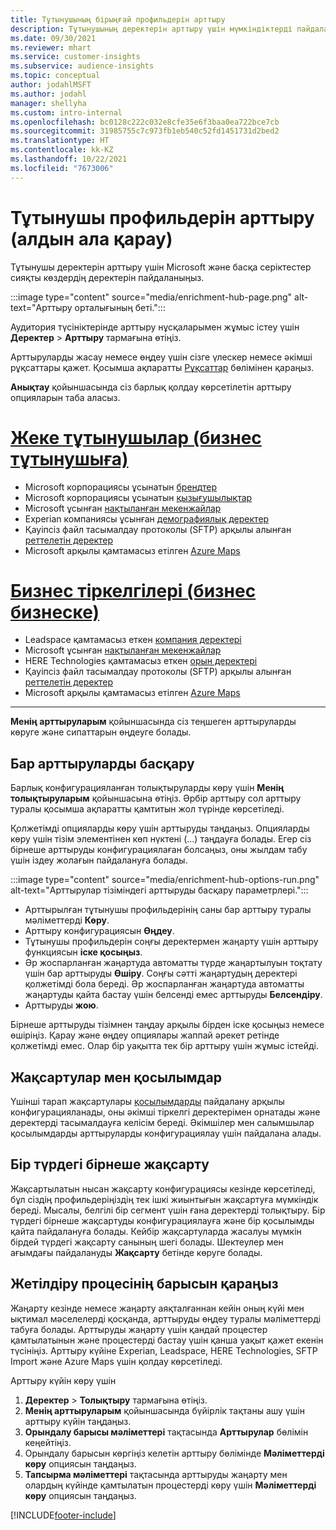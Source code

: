 ```yaml
---
title: Тұтынушының бірыңғай профильдерін арттыру
description: Тұтынушының деректерін арттыру үшін мүмкіндіктерді пайдаланыңыз.
ms.date: 09/30/2021
ms.reviewer: mhart
ms.service: customer-insights
ms.subservice: audience-insights
ms.topic: conceptual
author: jodahlMSFT
ms.author: jodahl
manager: shellyha
ms.custom: intro-internal
ms.openlocfilehash: bc0128c222c032e8cfe35e6f3baa0ea722bce7cb
ms.sourcegitcommit: 31985755c7c973fb1eb540c52fd1451731d2bed2
ms.translationtype: HT
ms.contentlocale: kk-KZ
ms.lasthandoff: 10/22/2021
ms.locfileid: "7673006"
---
```

# <a name="enrichment-for-customer-profiles-preview"></a>Тұтынушы профильдерін арттыру (алдын ала қарау)

Тұтынушы деректерін арттыру үшін Microsoft және басқа серіктестер сияқты көздердің деректерін пайдаланыңыз.

:::image type="content" source="media/enrichment-hub-page.png" alt-text="Арттыру орталығының беті.":::

Аудитория түсініктерінде арттыру нұсқаларымен жұмыс істеу үшін **Деректер** > **Арттыру** тармағына өтіңіз.  

Арттыруларды жасау немесе өңдеу үшін сізге үлескер немесе әкімші рұқсаттары қажет. Қосымша ақпаратты [Рұқсаттар](permissions.md) бөлімінен қараңыз.

**Анықтау** қойыншасында сіз барлық қолдау көрсетілетін арттыру опцияларын таба аласыз.

# <a name="individual-consumers-b-to-c"></a>[Жеке тұтынушылар (бизнес тұтынушыға)](#tab/b2c)

- Microsoft корпорациясы ұсынатын [брендтер](enrichment-microsoft.md)
- Microsoft корпорациясы ұсынатын [қызығушылықтар](enrichment-microsoft.md)
- Microsoft ұсынған [нақтыланған мекенжайлар](enrichment-enhanced-addresses.md) 
- Experian компаниясы ұсынған [демографиялық деректер](enrichment-experian.md)
- Қауіпсіз файл тасымалдау протоколы (SFTP) арқылы алынған [реттелетін деректер](enrichment-SFTP-custom-import.md) 
- Microsoft арқылы қамтамасыз етілген [Azure Maps](enrichment-azure-maps.md)

# <a name="business-accounts-b-to-b"></a>[Бизнес тіркелгілері (бизнес бизнеске)](#tab/b2b)

- Leadspace қамтамасыз еткен [компания деректері](enrichment-leadspace.md)
- Microsoft ұсынған [нақтыланған мекенжайлар](enrichment-enhanced-addresses.md) 
- HERE Technologies қамтамасыз еткен [орын деректері](enrichment-here.md) 
- Қауіпсіз файл тасымалдау протоколы (SFTP) арқылы алынған [реттелетін деректер](enrichment-SFTP-custom-import.md) 
- Microsoft арқылы қамтамасыз етілген [Azure Maps](enrichment-azure-maps.md)

---

**Менің арттыруларым** қойыншасында сіз теңшеген арттыруларды көруге және сипаттарын өңдеуге болады.

## <a name="manage-existing-enrichments"></a>Бар арттыруларды басқару

Барлық конфигурацияланған толықтыруларды көру үшін **Менің толықтыруларым** қойыншасына өтіңіз. Әрбір арттыру сол арттыру туралы қосымша ақпаратты қамтитын жол түрінде көрсетіледі.

Қолжетімді опцияларды көру үшін арттыруды таңдаңыз. Опцияларды көру үшін тізім элементінен көп нүктені (...) таңдауға болады. Егер сіз бірнеше арттыруды конфигурациялаған болсаңыз, оны жылдам табу үшін іздеу жолағын пайдалануға болады.

:::image type="content" source="media/enrichment-hub-options-run.png" alt-text="Арттырулар тізіміндегі арттыруды басқару параметрлері.":::

- Арттырылған тұтынушы профильдерінің саны бар арттыру туралы мәліметтерді **Көру**.
- Арттыру конфигурациясын **Өңдеу**.
- Тұтынушы профильдерін соңғы деректермен жаңарту үшін арттыру функциясын **іске қосыңыз**.
- Әр жоспарланған жаңартуда автоматты түрде жаңартылуын тоқтату үшін бар арттыруды **Өшіру**. Соңғы сәтті жаңартудың деректері қолжетімді бола береді. Әр жоспарланған жаңартуда автоматты жаңартуды қайта бастау үшін белсенді емес арттыруды **Белсендіру**.
- Арттыруды **жою**.

Бірнеше арттыруды тізімнен таңдау арқылы бірден іске қосыңыз немесе өшіріңіз. Қарау және өңдеу опциялары жаппай әрекет ретінде қолжетімді емес. Олар бір уақытта тек бір арттыру үшін жұмыс істейді.

## <a name="enrichments-and-connections"></a>Жақсартулар мен қосылымдар

Үшінші тарап жақсартулары [қосылымдарды](connections.md) пайдалану арқылы конфигурацияланады, оны әкімші тіркелгі деректерімен орнатады және деректерді тасымалдауға келісім береді. Әкімшілер мен салымшылар қосылымдарды арттыруларды конфигурациялау үшін пайдалана алады.  

## <a name="multiple-enrichments-of-the-same-type"></a>Бір түрдегі бірнеше жақсарту

Жақсартылатын нысан жақсарту конфигурациясы кезінде көрсетіледі, бұл сіздің профильдеріңіздің тек ішкі жиынтығын жақсартуға мүмкіндік береді. Мысалы, белгілі бір сегмент үшін ғана деректерді толықтыру. Бір түрдегі бірнеше жақсартуды конфигурациялауға және бір қосылымды қайта пайдалануға болады. Кейбір жақсартуларда жасалуы мүмкін бірдей түрдегі жақсарту санының шегі болады. Шектеулер мен ағымдағы пайдалануды **Жақсарту** бетінде көруге болады.

## <a name="see-the-progress-of-the-enrichment-process"></a>Жетілдіру процесінің барысын қараңыз

Жаңарту кезінде немесе жаңарту аяқталғаннан кейін оның күйі мен ықтимал мәселелерді қосқанда, арттыруды өңдеу туралы мәліметтерді табуға болады. Арттыруды жаңарту үшін қандай процестер қамтылатынын және процестерді бастау үшін қанша уақыт қажет екенін түсініңіз. Арттыру күйіне Experian, Leadspace, HERE Technologies, SFTP Import және Azure Maps үшін қолдау көрсетіледі.

Арттыру күйін көру үшін

1. **Деректер** > **Толықтыру** тармағына өтіңіз. 
1. **Менің арттыруларым** қойыншасында бүйірлік тақтаны ашу үшін арттыру күйін таңдаңыз. 
1. **Орындалу барысы мәліметтері** тақтасында **Арттырулар** бөлімін кеңейтіңіз. 
1. Орындалу барысын көргіңіз келетін арттыру бөлімінде **Мәліметтерді көру** опциясын таңдаңыз. 
1. **Тапсырма мәліметтері** тақтасында арттыруды жаңарту мен олардың күйінде қамтылатын процестерді көру үшін **Мәліметтерді көру** опциясын таңдаңыз. 

[!INCLUDE[footer-include](../includes/footer-banner.md)]

